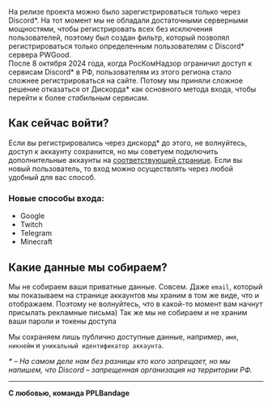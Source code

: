 На релизе проекта можно было зарегистрироваться только через Discord*. На тот момент мы не обладали достаточными серверными мощностями, чтобы регистрировать всех без исключения пользователей, поэтому был создан фильтр, который позволял регистрироваться только определенным пользователям с Discord* сервера PWGood.  
После 8 октября 2024 года, когда РосКомНадзор ограничил доступ к сервисам Discord* в РФ, пользователям из этого региона стало сложнее регистрироваться на сайте. Потому мы приняли сложное решение отказаться от Дискорда* как основного метода входа, чтобы перейти к более *стабильным* сервисам.

## Как сейчас войти?
Если вы регистрировались через дискорд* до этого, не волнуйтесь, доступ к аккаунту сохранится, но мы советуем подключить дополнительные аккаунты на [соответствующей странице](/me/accounts). Если вы новый пользователь, то вход можно осуществлять через любой удобный для вас способ.

### Новые способы входа:
- Google
- Twitch
- Telegram
- Minecraft

## Какие данные мы собираем?
Мы не собираем ваши приватные данные. Совсем. Даже `email`, который мы показываем на странице аккаунтов мы храним в том же виде, что и отображаем. Поэтому не волнуйтесь, что в какой-то момент вам начнут присылать рекламные письма)
Так же мы не собираем и не храним ваши пароли и токены доступа

Мы сохраняем лишь публично доступные данные, например, `имя`, `никнейм` и `уникальный идентификатор аккаунта`.

*\* – На самом деле нам без разницы кто кого запрещает, но мы напишем, что Discord – запрещенная организация на территории РФ.*

---
**С любовью, команда PPLBandage** <Emote name="peepoLove"></Emote>